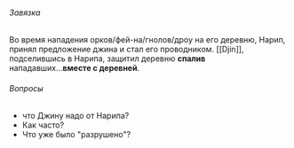 ###### Завязка
Во время нападения орков/фей-на/гнолов/дроу на его деревню, Нарип, принял предложение джина и стал его проводником. [[Djin]], подселившись в Нарипа, защитил деревню **спалив** нападавших...**вместе с деревней**.

###### Вопросы
- что Джину надо от Нарипа?
- Как часто?
- Что уже было "разрушено"?